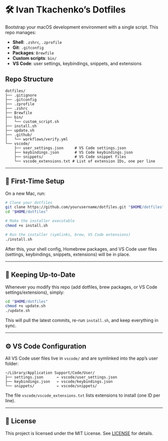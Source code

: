 # 🛠 Ivan Tkachenko’s Dotfiles

Bootstrap your macOS development environment with a single script. This repo manages:

- **Shell**: `.zshrc`, `.zprofile`
- **Git**: `.gitconfig`
- **Packages**: `Brewfile`
- **Custom scripts**: `bin/`
- **VS Code**: user settings, keybindings, snippets, and extensions

## Repo Structure

```
dotfiles/
├── .gitignore
├── .gitconfig
├── .zprofile
├── .zshrc
├── Brewfile
├── bin/
│   └── custom_script.sh
├── install.sh
├── update.sh
├── .github/
│   └── workflows/verify.yml
└── vscode/
    ├── user_settings.json     # VS Code settings.json
    ├── keybindings.json       # VS Code keybindings.json
    ├── snippets/              # VS Code snippet files
    └── vscode_extensions.txt # List of extension IDs, one per line
```

---

## 🚀 First-Time Setup

On a new Mac, run:

```bash
# Clone your dotfiles
git clone https://github.com/yourusername/dotfiles.git "$HOME/dotfiles"
cd "$HOME/dotfiles"

# Make the installer executable
chmod +x install.sh

# Run the installer (symlinks, brew, VS Code extensions)
./install.sh
```

After this, your shell config, Homebrew packages, and VS Code user files (settings, keybindings, snippets, extensions) will be in place.

---

## 🔄 Keeping Up-to-Date

Whenever you modify this repo (add dotfiles, brew packages, or VS Code settings/extensions), simply:

```bash
cd "$HOME/dotfiles"
chmod +x update.sh
./update.sh
```

This will pull the latest commits, re-run `install.sh`, and keep everything in sync.

---

## ⚙️ VS Code Configuration

All VS Code user files live in `vscode/` and are symlinked into the app’s user folder:

```
~/Library/Application Support/Code/User/
├── settings.json      ← vscode/user_settings.json
├── keybindings.json   ← vscode/keybindings.json
└── snippets/          ← vscode/snippets/
```

The file `vscode/vscode_extensions.txt` lists extensions to install (one ID per line).

---

## 📄 License

This project is licensed under the MIT License. See [LICENSE](LICENSE) for details.
